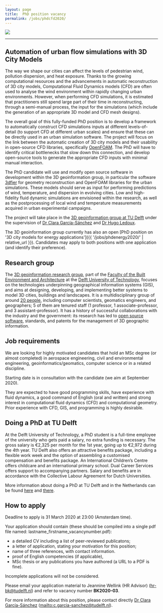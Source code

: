 ```yaml
---
layout: page
title:  PhD position vacancy
permalink: /jobs/phdcfd2020/
---
```


<div class="row">
	<div class="col-sm-12 col-xs-12"><img class="img-responsive" src="{{ "img/banner.jpg" }}"></div>
</div>

- - - 

## Automation of urban flow simulations with 3D City Models

The way we shape our cities can affect the levels of pedestrian wind, pollution dispersion, and heat exposure. 
Thanks to the growing computational resources and the advancements in automatic reconstruction of 3D city models, Computational Fluid Dynamics models (CFD) are often used to analyse the wind environment within rapidly changing urban environments. 
However, when performing CFD simulations, it is estimated that practitioners still spend large part of their time in reconstructing, through a semi-manual process, the input for the simulations (which include the generation of an appropriate 3D model and CFD mesh designs). 

The overall goal of this fully-funded PhD position is to develop a framework to automatically construct CFD simulations inputs at different levels-of-detail (to support CFD at different urban scales) and ensure that these can be directly used in an urban simulation software. 
The project will focus on the link between the automatic creation of 3D city models and their usability in open-source CFD libraries, specifically [OpenFOAM](https://openfoam.com). 
The PhD will have to identify critical bottlenecks that slow down this connection, and develop open-source tools to generate the appropriate CFD inputs with minimal manual interaction.

The PhD candidate will use and modify open source software in development within the 3D geoinformation group, in particular the software [3dfier](https://github.com/tudelft3d/3dfier) for geometry reconstruction and OpenFOAM libraries for the urban simulations. 
These models should serve as input for performing predictions of wind, temperature, and dispersion in evolving cities. 
Low and high-fidelity fluid dynamic simulations are envisioned within the research, as well as the postprocessing of local wind and temperature measurements acquired in urban experimental campaigns.

The project will take place in the [3D geoinformation group at TU Delft](https://3d.bk.tudelft.nl) under the supervision of [Dr Clara García-Sánchez](https://3d.bk.tudelft.nl/gsclara/) and [Dr Hugo Ledoux](https://3d.bk.tudelft.nl/hledoux).

The 3D geoinformation group currently has also an open [PhD position on '3D city models for energy applications']({{ '/jobs/phdenergy2020/' | relative_url }}). 
Candidates may apply to both positions with one application (and identify their preference). 


## Research group

The [3D geoinformation research group](https://3d.bk.tudelft.nl), part of the [Faculty of the Built Environment and Architecture](http://www.bk.tudelft.nl/en) at the [Delft University of Technology](http://www.tudelft.nl), focuses on the technologies underpinning geographical information systems (GIS), and aims at designing, developing, and implementing better systems to model 3D cities, buildings and landscapes.
It is a multidisciplinary group of around [20 people](/about/), including computer scientists, geomatics engineers, and geographers; 5 of them are tenured staff (1 professor, 1 associate-professor, and 3 assistant-professor).
It has a history of successful collaborations with the industry and the government: its research has led to [open source](https://github.com/tudelft3d) [software](https://github.com/tudelft3d), standards, and patents for the management of 3D geographic information.



## Job requirements
<!-- 600 char --> 

We are looking for highly motivated candidates that hold an MSc degree (or almost completed) in aerospace engineering, civil and environmental engineering, geoinformatics/geomatics, computer science or in a related discipline. 

Starting date is in consultation with the candidate (we aim at September 2020).

They are expected to have good programming skills, have experience with fluid dynamics, a good command of English (oral and written) and strong interest in computational fluid dynamics (CFD) and computational geometry. 
Prior experience with CFD, GIS, and programming is highly desirable. 


## Doing a PhD at TU Delft

At the Delft University of Technology, a PhD student is a full-time employee of the university who gets paid a salary, no extra funding is necessary.
The gross salary is €2,325 per month for the 1st year, going up to €2,972 during the 4th year.
TU Delft also offers an attractive benefits package, including a flexible work week and the option of assembling a customised compensation and benefits package.
An International Children’s Centre offers childcare and an international primary school. Dual Career Services offers support to accompanying partners. Salary and benefits are in accordance with the Collective Labour Agreement for Dutch Universities.

More information about doing a PhD at TU Delft and in the Netherlands can be found [here](http://www.graduateschool.tudelft.nl) and [there](http://www.studyinholland.nl/education-system/degrees/phd).

## How to apply

<div class="alert alert-info" role="alert">
Deadline to apply is 31 March 2020 at 23:00 (Amsterdam time).
</div>

<!-- <div class="alert alert-danger" role="alert">
Deadline has passed, you can't apply anymore.
</div> -->

Your application should contain (these should be compiled into a single pdf file named: lastname_firstname_vacancynumber.pdf):

  - a detailed CV including a list of peer-reviewed publicatons;
  - a letter of application, stating your motivation for this position;
  - name of three references, with contact information.
  - proof of English competencies (if applicable),
  - MSc thesis or any publications you have authored (a URL to a PDF is fine).

Incomplete applications will not be considered.

Please email your application material to Jeannine Wellink (HR Advisor) (<hr-bk@tudelft.nl>) and refer to vacancy number __BK2020-03__.

For more information about this position, please contact directly [Dr Clara García-Sánchez](https://3d.bk.tudelft.nl/gsclara/) (<mailto:c.garcia-sanchez@tudelft.nl>).

